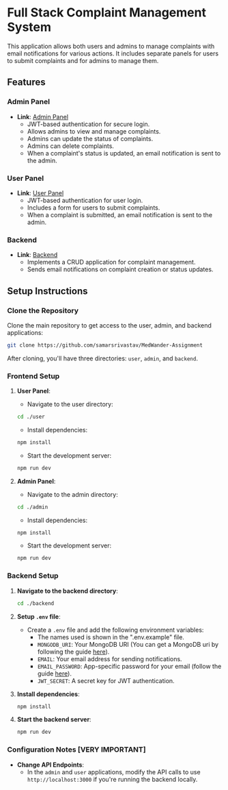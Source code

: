 # Full Stack Complaint Management System

This application allows both users and admins to manage complaints with email notifications for various actions. It includes separate panels for users to submit complaints and for admins to manage them.

## Features

### Admin Panel
- **Link**: [Admin Panel](https://med-wander-complaint-management.vercel.app)
    - JWT-based authentication for secure login.
    - Allows admins to view and manage complaints.
    - Admins can update the status of complaints.
    - Admins can delete complaints.
    - When a complaint's status is updated, an email notification is sent to the admin.

### User Panel
- **Link**: [User Panel](https://med-wander-complaint-submission.vercel.app)
    - JWT-based authentication for user login.
    - Includes a form for users to submit complaints.
    - When a complaint is submitted, an email notification is sent to the admin.

### Backend
- **Link**: [Backend](https://medwander-backend.vercel.app)
    - Implements a CRUD application for complaint management.
    - Sends email notifications on complaint creation or status updates.

## Setup Instructions

### Clone the Repository

Clone the main repository to get access to the user, admin, and backend applications:

```bash
git clone https://github.com/samarsrivastav/MedWander-Assignment
```

After cloning, you'll have three directories: `user`, `admin`, and `backend`.

### Frontend Setup

1. **User Panel**:
    - Navigate to the user directory:

    ```bash
    cd ./user
    ```

    - Install dependencies:

    ```bash
    npm install
    ```

    - Start the development server:

    ```bash
    npm run dev
    ```

2. **Admin Panel**:
    - Navigate to the admin directory:

    ```bash
    cd ./admin
    ```

    - Install dependencies:

    ```bash
    npm install
    ```

    - Start the development server:

    ```bash
    npm run dev
    ```

### Backend Setup

1. **Navigate to the backend directory**:

    ```bash
    cd ./backend
    ```

2. **Setup `.env` file**:
    - Create a `.env` file and add the following environment variables:
        - The names used is shown in the ".env.example" file.
        - `MONGODB_URI`: Your MongoDB URI (You can get a MongoDB uri by following the guide [here](https://www.geeksforgeeks.org/how-to-install-mongodb-atlas/)).
        - `EMAIL`: Your email address for sending notifications.
        - `EMAIL_PASSWORD`: App-specific password for your email (follow the guide [here](https://stackoverflow.com/questions/33286691/gmail-smtp-requires-an-app-password)).
        - `JWT_SECRET`: A secret key for JWT authentication.

3. **Install dependencies**:

    ```bash
    npm install
    ```

4. **Start the backend server**:

    ```bash
    npm run dev
    ```

### Configuration Notes [VERY IMPORTANT]

- **Change API Endpoints**: 
    - In the `admin` and `user` applications, modify the API calls to use `http://localhost:3000` if you're running the backend locally. 

